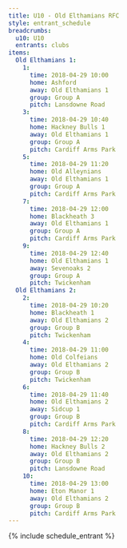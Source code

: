 ```yaml
---
title: U10 - Old Elthamians RFC
style: entrant_schedule
breadcrumbs:
  u10: U10
  entrants: clubs
items:
  Old Elthamians 1:
    1:
      time: 2018-04-29 10:00
      home: Ashford
      away: Old Elthamians 1
      group: Group A
      pitch: Lansdowne Road
    3:
      time: 2018-04-29 10:40
      home: Hackney Bulls 1
      away: Old Elthamians 1
      group: Group A
      pitch: Cardiff Arms Park
    5:
      time: 2018-04-29 11:20
      home: Old Alleynians
      away: Old Elthamians 1
      group: Group A
      pitch: Cardiff Arms Park
    7:
      time: 2018-04-29 12:00
      home: Blackheath 3
      away: Old Elthamians 1
      group: Group A
      pitch: Cardiff Arms Park
    9:
      time: 2018-04-29 12:40
      home: Old Elthamians 1
      away: Sevenoaks 2
      group: Group A
      pitch: Twickenham
  Old Elthamians 2:
    2:
      time: 2018-04-29 10:20
      home: Blackheath 1
      away: Old Elthamians 2
      group: Group B
      pitch: Twickenham
    4:
      time: 2018-04-29 11:00
      home: Old Colfeians
      away: Old Elthamians 2
      group: Group B
      pitch: Twickenham
    6:
      time: 2018-04-29 11:40
      home: Old Elthamians 2
      away: Sidcup 1
      group: Group B
      pitch: Cardiff Arms Park
    8:
      time: 2018-04-29 12:20
      home: Hackney Bulls 2
      away: Old Elthamians 2
      group: Group B
      pitch: Lansdowne Road
    10:
      time: 2018-04-29 13:00
      home: Eton Manor 1
      away: Old Elthamians 2
      group: Group B
      pitch: Cardiff Arms Park
---
```


{% include schedule_entrant %}
